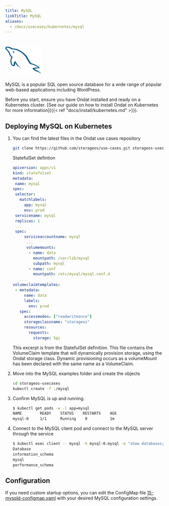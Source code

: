 ```yaml
---
title: MySQL
linkTitle: MySQL
aliases:
  - /docs/usecases/kubernetes/mysql
---
```


# ![image](/images/docs/explore/mysqllogo.png)

MySQL is a popular SQL open source database for a wide range of popular
web-based applications including WordPress.

Before you start, ensure you have Ondat installed and ready on a Kubernetes
cluster. [See our guide on how to install Ondat on Kubernetes for more
information]({{< ref "docs/install/kubernetes.md" >}}).

## Deploying MySQL on Kubernetes

1. You can find the latest files in the Ondat use cases repository
   ```bash
   git clone https://github.com/storageos/use-cases.git storageos-usecases
   ```

   StatefulSet defintion
   ```yaml
   apiversion: apps/v1
   kind: statefulset
   metadata:
    name: mysql
   spec:
    selector:
      matchlabels:
        app: mysql
        env: prod
    servicename: mysql
    replicas: 1
    ...
    spec:
        serviceaccountname: mysql
         ...
         volumemounts:
          - name: data
            mountpath: /var/lib/mysql
            subpath: mysql
          - name: conf
            mountpath: /etc/mysql/mysql.conf.d
      ...
   volumeclaimtemplates:
    - metadata:
        name: data
        labels:
          env: prod
      spec:
        accessmodes: ["readwriteonce"]
        storageclassname: "storageos"
        resources:
          requests:
            storage: 5gi
   ```
   This excerpt is from the StatefulSet definition. This file contains the
   VolumeClaim template that will dynamically provision storage, using the
   Ondat storage class. Dynamic provisioning occurs as a volumeMount has
   been declared with the same name as a VolumeClaim.

1. Move into the MySQL examples folder and create the objects

   ```bash
   cd storageos-usecases
   kubectl create -f ./mysql
   ```

1. Confirm MySQL is up and running.

   ```bash
   $ kubectl get pods -w -l app=mysql
   NAME        READY    STATUS    RESTARTS    AGE
   mysql-0     1/1      Running    0          1m
   ```

1. Connect to the MySQL client pod and connect to the MySQL server through the
   service
   ```bash
   $ kubectl exec client -- mysql -h mysql-0.mysql -e "show databases;"
   Database
   information_schema
   mysql
   performance_schema
   ```

## Configuration

If you need custom startup options, you can edit the ConfigMap file
[15-mysqld-configmap.yaml](https://github.com/storageos/use-cases/blob/master/mysql/15-mysqld-configmap.yaml)
with your desired MySQL configuration settings.
